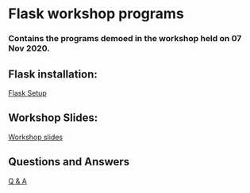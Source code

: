 # Flask workshop programs
### Contains the programs demoed in the workshop held on 07 Nov 2020.

## Flask installation:
[Flask Setup](https://docs.google.com/document/d/1sZOE9LdrOyKy2INkB-T19imjw9wotoViUrszLz6L420/edit?usp=sharing)

## Workshop Slides:
[Workshop slides](https://docs.google.com/presentation/d/1Qc10eeI4uX8LBwZA7HA4eBZ9l_K9pg_x-71X4RHH9Eg/edit?usp=drivesdk)

## Questions and Answers
[Q & A](https://docs.google.com/document/d/1dgeX84rwI45BADp-7Ch5a6mN5RcNUBY9YfKuWo-nkG8/edit?usp=sharing)
